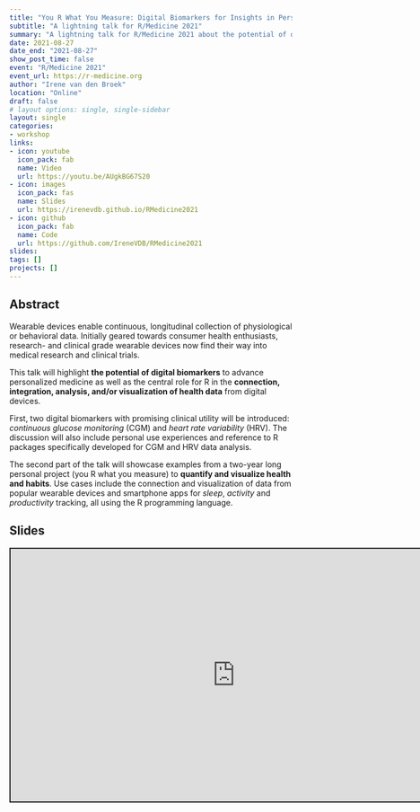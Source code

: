 ```yaml
---
title: "You R What You Measure: Digital Biomarkers for Insights in Personalized Health"
subtitle: "A lightning talk for R/Medicine 2021"
summary: "A lightning talk for R/Medicine 2021 about the potential of digital biomarkers in personalized medicine and the role of the R programming language for communicating digital health data."
date: 2021-08-27
date_end: "2021-08-27"
show_post_time: false
event: "R/Medicine 2021"
event_url: https://r-medicine.org
author: "Irene van den Broek"
location: "Online"
draft: false
# layout options: single, single-sidebar
layout: single
categories:
- workshop
links:
- icon: youtube
  icon_pack: fab
  name: Video
  url: https://youtu.be/AUgkBG67S20
- icon: images
  icon_pack: fas
  name: Slides
  url: https://irenevdb.github.io/RMedicine2021
- icon: github
  icon_pack: fab
  name: Code
  url: https://github.com/IreneVDB/RMedicine2021
slides:
tags: []
projects: []
---
```


## Abstract

Wearable devices enable continuous, longitudinal collection of physiological or behavioral data. Initially geared towards consumer health enthusiasts, research- and clinical grade wearable devices now find their way into medical research and clinical trials. <p>
This talk will highlight **the potential of digital biomarkers** to advance personalized medicine as well as the central role for R in the **connection, integration, analysis, and/or visualization of health data** from digital devices. <p>
First, two digital biomarkers with promising clinical utility will be introduced: *continuous glucose monitoring* (CGM) and *heart rate variability* (HRV). The discussion will also include personal use experiences and reference to R packages specifically developed for CGM and HRV data analysis. <p>
The second part of the talk will showcase examples from a two-year long personal project (you R what you measure) to **quantify and visualize health and habits**. Use cases include the connection and visualization of data from popular wearable devices and smartphone apps for *sleep*, *activity* and *productivity* tracking, all using the R programming language.

## Slides

<div class="shareagain" style="min-width:300px;margin:1em auto;">
<iframe src="https://irenevdb.github.io/RMedicine2021" width="800" height="450" style="border:2px solid currentColor;" loading="lazy" allowfullscreen></iframe>
<script>fitvids('.shareagain', {players: 'iframe'});</script>
</div>
